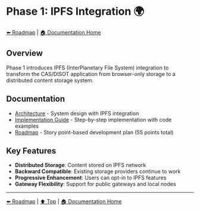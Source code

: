 # Phase 1: IPFS Integration 🌍

[⬅️ Roadmap](../../) | [🏠 Documentation Home](../../../)

## Overview

Phase 1 introduces IPFS (InterPlanetary File System) integration to transform the CAS/DISOT application from browser-only storage to a distributed content storage system.

## Documentation

- [Architecture](./architecture.md) - System design with IPFS integration
- [Implementation Guide](./implementation.md) - Step-by-step implementation with code examples
- [Roadmap](./roadmap.md) - Story point-based development plan (55 points total)

## Key Features

- **Distributed Storage**: Content stored on IPFS network
- **Backward Compatible**: Existing storage providers continue to work
- **Progressive Enhancement**: Users can opt-in to IPFS features
- **Gateway Flexibility**: Support for public gateways and local nodes

---

[⬅️ Roadmap](../../) | [⬆️ Top](#phase-1-ipfs-integration) | [🏠 Documentation Home](../../../)
